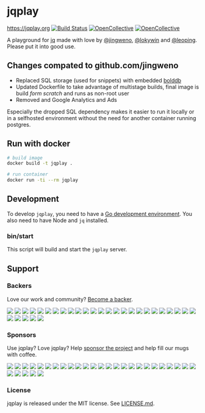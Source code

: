 # jqplay

https://jqplay.org [![Build Status](https://travis-ci.org/floj/jqplay.svg?branch=master)](https://travis-ci.org/floj/jqplay) [![OpenCollective](https://opencollective.com/jqplay/backers/badge.svg)](#backers) [![OpenCollective](https://opencollective.com/jqplay/sponsors/badge.svg)](#sponsors)

A playground for [jq](https://github.com/stedolan/jq) made with love by [@jingweno](https://github.com/jingweno), [@lokywin](https://github.com/lokywin) and [@leoping](https://github.com/leoping). Please put it into good use.

## Changes compated to github.com/jingweno

- Replaced SQL storage (used for snippets) with embedded [bolddb](https://github.com/boltdb/bolt)
- Updated Dockerfile to take advantage of multistage builds, final image is build _form scratch_ and runs as non-root user
- Removed and Google Analytics and Ads

Especially the dropped SQL dependency makes it easier to run it locally or in a selfhosted environment without the need for another container running postgres.

## Run with docker

```sh
# build image
docker build -t jqplay .

# run container
docker run -ti --rm jqplay
```

## Development

To develop `jqplay`, you need to have a [Go development environment](http://golang.org/doc/install).
You also need to have Node and `jq` installed.

### bin/start

This script will build and start the `jqplay` server.

## Support

### Backers
Love our work and community? [Become a backer](https://opencollective.com/jqplay#backer).

<a href="https://opencollective.com/jqplay/backer/0/website" target="_blank"><img src="https://opencollective.com/jqplay/backer/0/avatar.svg"></a>
<a href="https://opencollective.com/jqplay/backer/1/website" target="_blank"><img src="https://opencollective.com/jqplay/backer/1/avatar.svg"></a>
<a href="https://opencollective.com/jqplay/backer/2/website" target="_blank"><img src="https://opencollective.com/jqplay/backer/2/avatar.svg"></a>
<a href="https://opencollective.com/jqplay/backer/3/website" target="_blank"><img src="https://opencollective.com/jqplay/backer/3/avatar.svg"></a>
<a href="https://opencollective.com/jqplay/backer/4/website" target="_blank"><img src="https://opencollective.com/jqplay/backer/4/avatar.svg"></a>
<a href="https://opencollective.com/jqplay/backer/5/website" target="_blank"><img src="https://opencollective.com/jqplay/backer/5/avatar.svg"></a>
<a href="https://opencollective.com/jqplay/backer/6/website" target="_blank"><img src="https://opencollective.com/jqplay/backer/6/avatar.svg"></a>
<a href="https://opencollective.com/jqplay/backer/7/website" target="_blank"><img src="https://opencollective.com/jqplay/backer/7/avatar.svg"></a>
<a href="https://opencollective.com/jqplay/backer/8/website" target="_blank"><img src="https://opencollective.com/jqplay/backer/8/avatar.svg"></a>
<a href="https://opencollective.com/jqplay/backer/9/website" target="_blank"><img src="https://opencollective.com/jqplay/backer/9/avatar.svg"></a>
<a href="https://opencollective.com/jqplay/backer/10/website" target="_blank"><img src="https://opencollective.com/jqplay/backer/10/avatar.svg"></a>
<a href="https://opencollective.com/jqplay/backer/11/website" target="_blank"><img src="https://opencollective.com/jqplay/backer/11/avatar.svg"></a>
<a href="https://opencollective.com/jqplay/backer/12/website" target="_blank"><img src="https://opencollective.com/jqplay/backer/12/avatar.svg"></a>
<a href="https://opencollective.com/jqplay/backer/13/website" target="_blank"><img src="https://opencollective.com/jqplay/backer/13/avatar.svg"></a>
<a href="https://opencollective.com/jqplay/backer/14/website" target="_blank"><img src="https://opencollective.com/jqplay/backer/14/avatar.svg"></a>
<a href="https://opencollective.com/jqplay/backer/15/website" target="_blank"><img src="https://opencollective.com/jqplay/backer/15/avatar.svg"></a>
<a href="https://opencollective.com/jqplay/backer/16/website" target="_blank"><img src="https://opencollective.com/jqplay/backer/16/avatar.svg"></a>
<a href="https://opencollective.com/jqplay/backer/17/website" target="_blank"><img src="https://opencollective.com/jqplay/backer/17/avatar.svg"></a>
<a href="https://opencollective.com/jqplay/backer/18/website" target="_blank"><img src="https://opencollective.com/jqplay/backer/18/avatar.svg"></a>
<a href="https://opencollective.com/jqplay/backer/19/website" target="_blank"><img src="https://opencollective.com/jqplay/backer/19/avatar.svg"></a>
<a href="https://opencollective.com/jqplay/backer/20/website" target="_blank"><img src="https://opencollective.com/jqplay/backer/20/avatar.svg"></a>
<a href="https://opencollective.com/jqplay/backer/21/website" target="_blank"><img src="https://opencollective.com/jqplay/backer/21/avatar.svg"></a>
<a href="https://opencollective.com/jqplay/backer/22/website" target="_blank"><img src="https://opencollective.com/jqplay/backer/22/avatar.svg"></a>
<a href="https://opencollective.com/jqplay/backer/23/website" target="_blank"><img src="https://opencollective.com/jqplay/backer/23/avatar.svg"></a>
<a href="https://opencollective.com/jqplay/backer/24/website" target="_blank"><img src="https://opencollective.com/jqplay/backer/24/avatar.svg"></a>
<a href="https://opencollective.com/jqplay/backer/25/website" target="_blank"><img src="https://opencollective.com/jqplay/backer/25/avatar.svg"></a>
<a href="https://opencollective.com/jqplay/backer/26/website" target="_blank"><img src="https://opencollective.com/jqplay/backer/26/avatar.svg"></a>
<a href="https://opencollective.com/jqplay/backer/27/website" target="_blank"><img src="https://opencollective.com/jqplay/backer/27/avatar.svg"></a>
<a href="https://opencollective.com/jqplay/backer/28/website" target="_blank"><img src="https://opencollective.com/jqplay/backer/28/avatar.svg"></a>
<a href="https://opencollective.com/jqplay/backer/29/website" target="_blank"><img src="https://opencollective.com/jqplay/backer/29/avatar.svg"></a>

### Sponsors

Use jqplay? Love jqplay? Help [sponsor the project](https://opencollective.com/jqplay#sponsor) and help fill our mugs with coffee.

<a href="https://opencollective.com/jqplay/sponsor/0/website" target="_blank"><img src="https://opencollective.com/jqplay/sponsor/0/avatar.svg"></a>
<a href="https://opencollective.com/jqplay/sponsor/1/website" target="_blank"><img src="https://opencollective.com/jqplay/sponsor/1/avatar.svg"></a>
<a href="https://opencollective.com/jqplay/sponsor/2/website" target="_blank"><img src="https://opencollective.com/jqplay/sponsor/2/avatar.svg"></a>
<a href="https://opencollective.com/jqplay/sponsor/3/website" target="_blank"><img src="https://opencollective.com/jqplay/sponsor/3/avatar.svg"></a>
<a href="https://opencollective.com/jqplay/sponsor/4/website" target="_blank"><img src="https://opencollective.com/jqplay/sponsor/4/avatar.svg"></a>
<a href="https://opencollective.com/jqplay/sponsor/5/website" target="_blank"><img src="https://opencollective.com/jqplay/sponsor/5/avatar.svg"></a>
<a href="https://opencollective.com/jqplay/sponsor/6/website" target="_blank"><img src="https://opencollective.com/jqplay/sponsor/6/avatar.svg"></a>
<a href="https://opencollective.com/jqplay/sponsor/7/website" target="_blank"><img src="https://opencollective.com/jqplay/sponsor/7/avatar.svg"></a>
<a href="https://opencollective.com/jqplay/sponsor/8/website" target="_blank"><img src="https://opencollective.com/jqplay/sponsor/8/avatar.svg"></a>
<a href="https://opencollective.com/jqplay/sponsor/9/website" target="_blank"><img src="https://opencollective.com/jqplay/sponsor/9/avatar.svg"></a>
<a href="https://opencollective.com/jqplay/sponsor/10/website" target="_blank"><img src="https://opencollective.com/jqplay/sponsor/10/avatar.svg"></a>
<a href="https://opencollective.com/jqplay/sponsor/11/website" target="_blank"><img src="https://opencollective.com/jqplay/sponsor/11/avatar.svg"></a>
<a href="https://opencollective.com/jqplay/sponsor/12/website" target="_blank"><img src="https://opencollective.com/jqplay/sponsor/12/avatar.svg"></a>
<a href="https://opencollective.com/jqplay/sponsor/13/website" target="_blank"><img src="https://opencollective.com/jqplay/sponsor/13/avatar.svg"></a>
<a href="https://opencollective.com/jqplay/sponsor/14/website" target="_blank"><img src="https://opencollective.com/jqplay/sponsor/14/avatar.svg"></a>
<a href="https://opencollective.com/jqplay/sponsor/15/website" target="_blank"><img src="https://opencollective.com/jqplay/sponsor/15/avatar.svg"></a>
<a href="https://opencollective.com/jqplay/sponsor/16/website" target="_blank"><img src="https://opencollective.com/jqplay/sponsor/16/avatar.svg"></a>
<a href="https://opencollective.com/jqplay/sponsor/17/website" target="_blank"><img src="https://opencollective.com/jqplay/sponsor/17/avatar.svg"></a>
<a href="https://opencollective.com/jqplay/sponsor/18/website" target="_blank"><img src="https://opencollective.com/jqplay/sponsor/18/avatar.svg"></a>
<a href="https://opencollective.com/jqplay/sponsor/19/website" target="_blank"><img src="https://opencollective.com/jqplay/sponsor/19/avatar.svg"></a>
<a href="https://opencollective.com/jqplay/sponsor/20/website" target="_blank"><img src="https://opencollective.com/jqplay/sponsor/20/avatar.svg"></a>
<a href="https://opencollective.com/jqplay/sponsor/21/website" target="_blank"><img src="https://opencollective.com/jqplay/sponsor/21/avatar.svg"></a>
<a href="https://opencollective.com/jqplay/sponsor/22/website" target="_blank"><img src="https://opencollective.com/jqplay/sponsor/22/avatar.svg"></a>
<a href="https://opencollective.com/jqplay/sponsor/23/website" target="_blank"><img src="https://opencollective.com/jqplay/sponsor/23/avatar.svg"></a>
<a href="https://opencollective.com/jqplay/sponsor/24/website" target="_blank"><img src="https://opencollective.com/jqplay/sponsor/24/avatar.svg"></a>
<a href="https://opencollective.com/jqplay/sponsor/25/website" target="_blank"><img src="https://opencollective.com/jqplay/sponsor/25/avatar.svg"></a>
<a href="https://opencollective.com/jqplay/sponsor/26/website" target="_blank"><img src="https://opencollective.com/jqplay/sponsor/26/avatar.svg"></a>
<a href="https://opencollective.com/jqplay/sponsor/27/website" target="_blank"><img src="https://opencollective.com/jqplay/sponsor/27/avatar.svg"></a>
<a href="https://opencollective.com/jqplay/sponsor/28/website" target="_blank"><img src="https://opencollective.com/jqplay/sponsor/28/avatar.svg"></a>
<a href="https://opencollective.com/jqplay/sponsor/29/website" target="_blank"><img src="https://opencollective.com/jqplay/sponsor/29/avatar.svg"></a>

### License

jqplay is released under the MIT license. See [LICENSE.md](https://github.com/jingweno/jqplay/blob/master/LICENSE.md).
